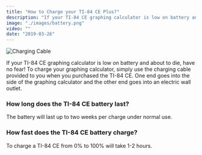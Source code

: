 ```yaml
---
title: "How to Charge your TI-84 CE Plus?"
description: "If your TI-84 CE graphing calculator is low on battery and about to die, have no fear!"
image: "./images/battery.png"
video: ""
date: "2019-03-26"
---
```

![Charging Cable](/images/charging.jpg)

If your TI-84 CE graphing calculator is low on battery and about to die, have no fear! To charge your graphing calculator, simply use the charging cable provided to you when you purchased the TI-84 CE. One end goes into the side of the graphing calculator and the other end goes into an electric wall outlet.  

### **How long does the TI-84 CE battery last?**
The battery will last up to two weeks per charge under normal use.  

### **How fast does the TI-84 CE battery charge?**
To charge a TI-84 CE from 0% to 100% will take 1-2 hours. <br></br>
